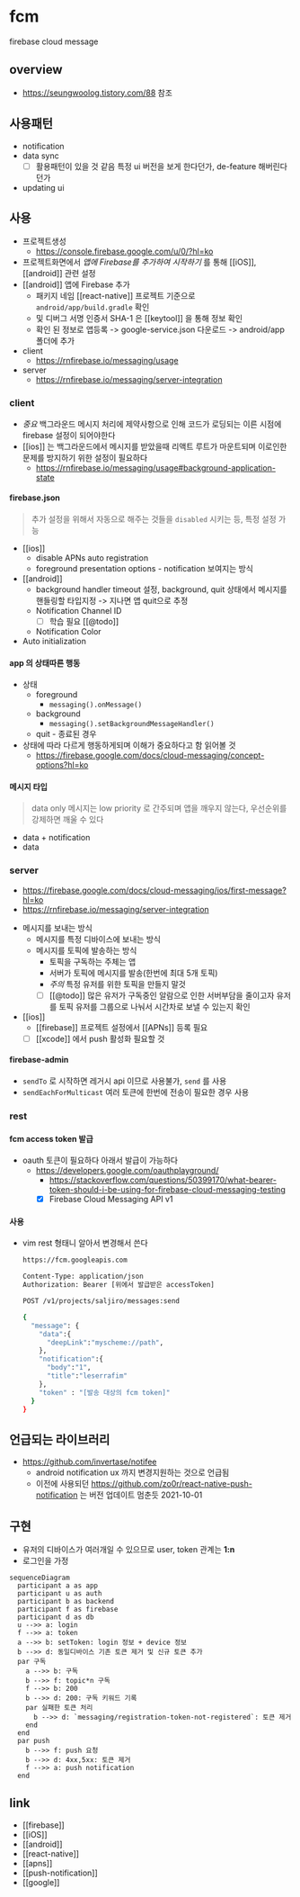 # fcm
firebase cloud message

## overview
+ https://seungwoolog.tistory.com/88 참조

## 사용패턴
- notification
- data sync
  - [ ] 활용패턴이 있을 것 같음 특정 ui 버전을 보게 한다던가, de-feature 해버린다던가
- updating ui

## 사용
- 프로젝트생성
  + https://console.firebase.google.com/u/0/?hl=ko
- 프로젝트화면에서 *앱에 Firebase를 추가하여 시작하기* 를 통해 [[iOS]], [[android]] 관련 설정
- [[android]] 앱에 Firebase 추가
  - 패키지 네임 [[react-native]] 프로젝트 기준으로 `android/app/build.gradle` 확인
  - 및 디버그 서명 인증서 SHA-1 은 [[keytool]] 을 통해 정보 확인
  - 확인 된 정보로 앱등록 -> google-service.json 다운로드 -> android/app 폴더에 추가
- client
  + https://rnfirebase.io/messaging/usage
- server
  + https://rnfirebase.io/messaging/server-integration

### client
- *중요* 백그라운드 메시지 처리에 제약사항으로 인해 코드가 로딩되는 이른 시점에 firebase 설정이 되어야한다
- [[ios]] 는 백그라운드에서 메시지를 받았을때 리액트 루트가 마운트되며 이로인한 문제를 방지하기 위한 설정이 필요하다
  + https://rnfirebase.io/messaging/usage#background-application-state

#### firebase.json
> 추가 설정을 위해서 자동으로 해주는 것들을 `disabled` 시키는 등, 특정 설정 가능
- [[ios]]
  - disable APNs auto registration
  - foreground presentation options - notification 보여지는 방식
- [[android]]
  - background handler timeout 설정, background, quit 상태에서 메시지를 핸들링할 타입지정 ->  지나면 앱 quit으로 추정
  - Notification Channel ID
    - [ ] 학습 필요 [[@todo]]
  - Notification Color
- Auto initialization

#### app 의 상태따른 행동
- 상태
  - foreground
    - `messaging().onMessage()`
  - background
    - `messaging().setBackgroundMessageHandler()`
  - quit - 종료된 경우
- 상태에 따라 다르게 행동하게되며 이해가 중요하다고 함 읽어볼 것
  + https://firebase.google.com/docs/cloud-messaging/concept-options?hl=ko

#### 메시지 타입
> data only 메시지는 low priority 로 간주되며 앱을 깨우지 않는다,  우선순위를 강제하면 깨울 수 있다
- data + notification
- data

### server
+ https://firebase.google.com/docs/cloud-messaging/ios/first-message?hl=ko
+ https://rnfirebase.io/messaging/server-integration
- 메시지를 보내는 방식
  - 메시지를 특정 디바이스에 보내는 방식
  - 메시지를 토픽에 발송하는 방식
    - 토픽을 구독하는 주체는 앱
    - 서버가 토픽에 메시지를 발송(한번에 최대 5개 토픽)
    - *주의*  특정 유저를 위한 토픽을 만들지 말것
    - [ ] [[@todo]] 많은 유저가 구독중인 알람으로 인한 서버부담을 줄이고자 유저를 토픽 유저를 그룹으로 나눠서 시간차로 보낼 수 있는지 확인
- [[ios]]
  - [[firebase]] 프로젝트 설정에서 [[APNs]] 등록 필요
  - [ ] [[xcode]] 에서 push 활성화 필요할 것

#### firebase-admin
- `sendTo` 로 시작하면 레거시 api 이므로 사용불가, `send` 를 사용
- `sendEachForMulticast` 여러 토큰에 한번에 전송이 필요한 경우 사용

### rest 
#### fcm access token 발급
- oauth 토큰이 필요하다 아래서 발급이 가능하다
  + https://developers.google.com/oauthplayground/
    + https://stackoverflow.com/questions/50399170/what-bearer-token-should-i-be-using-for-firebase-cloud-messaging-testing
    - [X] Firebase Cloud Messaging API v1

#### 사용
- vim rest 형태니 알아서 변경해서 쓴다
  ```sh 
  https://fcm.googleapis.com

  Content-Type: application/json
  Authorization: Bearer [위에서 발급받은 accessToken]

  POST /v1/projects/saljiro/messages:send

  {
    "message": {
      "data":{
        "deepLink":"myscheme://path",
      },
      "notification":{
        "body":"1",
        "title":"leserrafim"
      },
      "token" : "[발송 대상의 fcm token]"
    }
  }
  ```

## 언급되는 라이브러리
- https://github.com/invertase/notifee
  - android notification ux 까지 변경지원하는 것으로 언급됨
  - 이전에 사용되던 https://github.com/zo0r/react-native-push-notification 는 버전 업데이트 멈춘듯 2021-10-01

## 구현
- 유저의 디바이스가 여러개일 수 있으므로 user, token 관계는 **1:n** 
- 로그인을 가정
```mermaid
sequenceDiagram
  participant a as app
  participant u as auth
  participant b as backend
  participant f as firebase
  participant d as db
  u -->> a: login
  f -->> a: token
  a -->> b: setToken: login 정보 + device 정보
  b -->> d: 동일디바이스 기존 토큰 제거 및 신규 토큰 추가
  par 구독
    a -->> b: 구독
    b -->> f: topic*n 구독
    f -->> b: 200
    b -->> d: 200: 구독 키워드 기록
    par 실패한 토큰 처리
      b -->> d: `messaging/registration-token-not-registered`: 토큰 제거
    end
  end
  par push
    b -->> f: push 요청
    b -->> d: 4xx,5xx: 토큰 제거
    f -->> a: push notification
  end
```

## link
- [[firebase]]
- [[iOS]]
- [[android]]
- [[react-native]]
- [[apns]]
- [[push-notification]]
- [[google]]
